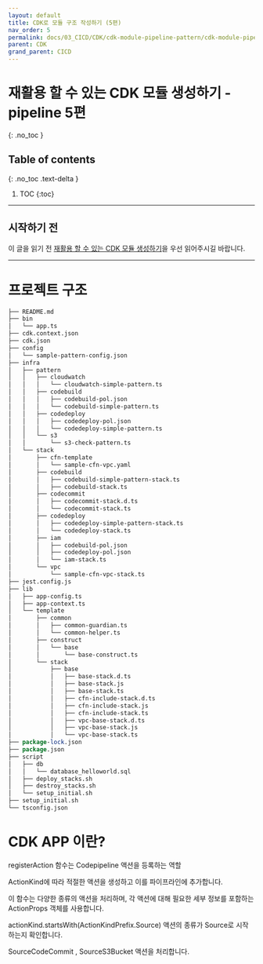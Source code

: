 ```yaml
---
layout: default
title: CDK로 모듈 구조 작성하기 (5편)
nav_order: 5
permalink: docs/03_CICD/CDK/cdk-module-pipeline-pattern/cdk-module-pipeline-pattern
parent: CDK
grand_parent: CICD
---
```


# 재활용 할 수 있는 CDK 모듈 생성하기 - pipeline 5편

{: .no_toc }

## Table of contents
{: .no_toc .text-delta }

1. TOC
{:toc}

---

## 시작하기 전

이 글을 읽기 전 [재활용 할 수 있는 CDK 모듈 생성하기](../cdk-module-app)을 우선 읽어주시길 바랍니다.

---

# 프로젝트 구조

```perl
├── README.md
├── bin
│   └── app.ts
├── cdk.context.json
├── cdk.json
├── config
│   └── sample-pattern-config.json
├── infra
│   ├── pattern
│   │   ├── cloudwatch
│   │   │   └── cloudwatch-simple-pattern.ts
│   │   ├── codebuild
│   │   │   ├── codebuild-pol.json
│   │   │   └── codebuild-simple-pattern.ts
│   │   ├── codedeploy
│   │   │   ├── codedeploy-pol.json
│   │   │   └── codedeploy-simple-pattern.ts
│   │   └── s3
│   │       └── s3-check-pattern.ts
│   └── stack
│       ├── cfn-template
│       │   └── sample-cfn-vpc.yaml
│       ├── codebuild
│       │   ├── codebuild-simple-pattern-stack.ts
│       │   ├── codebuild-stack.ts
│       ├── codecommit
│       │   ├── codecommit-stack.d.ts
│       │   └── codecommit-stack.ts
│       ├── codedeploy
│       │   ├── codedeploy-simple-pattern-stack.ts
│       │   └── codedeploy-stack.ts
│       ├── iam
│       │   ├── codebuild-pol.json
│       │   ├── codedeploy-pol.json
│       │   └── iam-stack.ts
│       └── vpc
│           └── sample-cfn-vpc-stack.ts
├── jest.config.js
├── lib
│   ├── app-config.ts
│   ├── app-context.ts
│   └── template
│       ├── common
│       │   ├── common-guardian.ts
│       │   └── common-helper.ts
│       ├── construct
│       │   └── base
│       │       └── base-construct.ts
│       └── stack
│           ├── base
│           │   ├── base-stack.d.ts
│           │   ├── base-stack.js
│           │   ├── base-stack.ts
│           │   ├── cfn-include-stack.d.ts
│           │   ├── cfn-include-stack.js
│           │   ├── cfn-include-stack.ts
│           │   ├── vpc-base-stack.d.ts
│           │   ├── vpc-base-stack.js
│           │   └── vpc-base-stack.ts
├── package-lock.json
├── package.json
├── script
│   ├── db
│   │   └── database_helloworld.sql
│   ├── deploy_stacks.sh
│   ├── destroy_stacks.sh
│   └── setup_initial.sh
├── setup_initial.sh
└── tsconfig.json
```

# CDK APP 이란?

registerAction 함수는 Codepipeline 액션을 등록하는 역할

ActionKind에 따라 적절한 액션을 생성하고 이를 파이프라인에 추가합니다.

이 함수는 다양한 종류의 액션을 처리하며, 각 액션에 대해 필요한 세부 정보를 포함하는 ActionProps 객체를 사용합니다.

actionKind.startsWith(ActionKindPrefix.Source)
액션의 종류가 Source로 시작하는지 확인합니다.

SourceCodeCommit , SourceS3Bucket 액션을 처리합니다.

